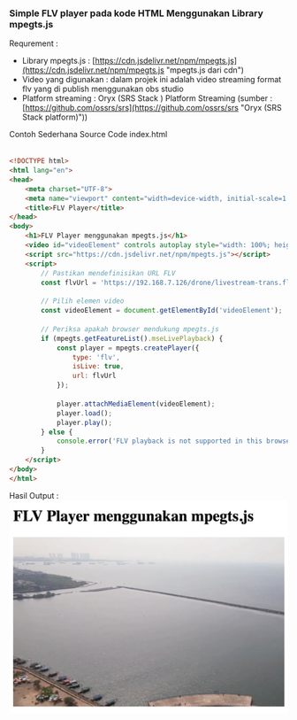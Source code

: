 ### **Simple FLV player pada kode HTML Menggunakan Library mpegts.js**

Requrement : 

* Library mpegts.js : [https://cdn.jsdelivr.net/npm/mpegts.js](https://cdn.jsdelivr.net/npm/mpegts.js "mpegts.js dari cdn")
* Video yang digunakan : dalam projek ini adalah video  streaming format flv yang di publish menggunakan obs studio
* Platform streaming : Oryx (SRS Stack ) Platform Streaming (sumber : [https://github.com/ossrs/srs](https://github.com/ossrs/srs "Oryx (SRS Stack platform)"))

Contoh Sederhana Source Code index.html

```html

<!DOCTYPE html>
<html lang="en">
<head>
    <meta charset="UTF-8">
    <meta name="viewport" content="width=device-width, initial-scale=1.0">
    <title>FLV Player</title>
</head>
<body>
    <h1>FLV Player menggunakan mpegts.js</h1>
    <video id="videoElement" controls autoplay style="width: 100%; height: auto;"></video>
    <script src="https://cdn.jsdelivr.net/npm/mpegts.js"></script>
    <script>
        // Pastikan mendefinisikan URL FLV
        const flvUrl = 'https://192.168.7.126/drone/livestream-trans.flv';

        // Pilih elemen video
        const videoElement = document.getElementById('videoElement');

        // Periksa apakah browser mendukung mpegts.js
        if (mpegts.getFeatureList().mseLivePlayback) {
            const player = mpegts.createPlayer({
                type: 'flv',
                isLive: true,
                url: flvUrl
            });

            player.attachMediaElement(videoElement);
            player.load();
            player.play();
        } else {
            console.error('FLV playback is not supported in this browser');
        }
    </script>
</body>
</html>

```

Hasil Output :
![hasil](/screenshot/Screen%20Shot%202024-12-23%20at%2016.03.04.png "output flv player")

